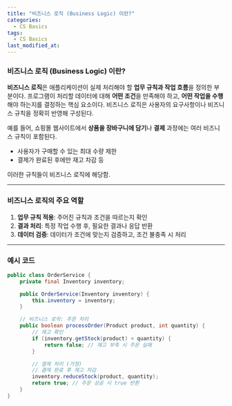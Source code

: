 ```yaml
---
title: "비즈니스 로직 (Business Logic) 이란?"
categories:
  - CS Basics
tags:
  - CS Basics
last_modified_at: 
---
```


### 비즈니스 로직 (Business Logic) 이란?

**비즈니스 로직**은 애플리케이션이 실제 처리해야 할 **업무 규칙과 작업 흐름**을 정의한 부분이다. 프로그램이 처리할 데이터에 대해 **어떤 조건**을 만족해야 하고, **어떤 작업을 수행**해야 하는지를 결정하는 핵심 요소이다. 비즈니스 로직은 사용자의 요구사항이나 비즈니스 규칙을 정확히 반영해 구성된다.

예를 들어, 쇼핑몰 웹사이트에서 **상품을 장바구니에 담기**나 **결제** 과정에는 여러 비즈니스 규칙이 포함된다. 
- 사용자가 구매할 수 있는 최대 수량 제한
- 결제가 완료된 후에만 재고 차감 등

이러한 규칙들이 비즈니스 로직에 해당함.

---

### 비즈니스 로직의 주요 역할

1. **업무 규칙 적용**: 주어진 규칙과 조건을 따르는지 확인
2. **결과 처리**: 특정 작업 수행 후, 필요한 결과나 응답 반환
3. **데이터 검증**: 데이터가 조건에 맞는지 검증하고, 조건 불충족 시 처리

---

### 예시 코드

```java
public class OrderService {
    private final Inventory inventory;

    public OrderService(Inventory inventory) {
        this.inventory = inventory;
    }

    // 비즈니스 로직: 주문 처리
    public boolean processOrder(Product product, int quantity) {
        // 재고 확인
        if (inventory.getStock(product) < quantity) {
            return false; // 재고 부족 시 주문 실패
        }

        // 결제 처리 (가정)
        // 결제 완료 후 재고 차감
        inventory.reduceStock(product, quantity);
        return true; // 주문 성공 시 true 반환
    }
}
